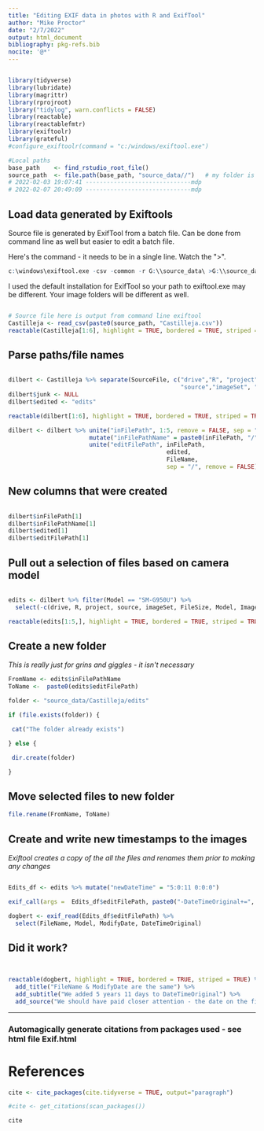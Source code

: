 ```yaml
---
title: "Editing EXIF data in photos with R and ExifTool"
author: "Mike Proctor"
date: "2/7/2022"
output: html_document
bibliography: pkg-refs.bib
nocite: '@*'
---
```


``` r

library(tidyverse)   
library(lubridate)   
library(magrittr)    
library(rprojroot)   
library("tidylog", warn.conflicts = FALSE)  
library(reactable)  
library(reactablefmtr)  
library(exiftoolr)  
library(grateful)  
#configure_exiftoolr(command = "c:/windows/exiftool.exe")  

#Local paths      
base_path    <- find_rstudio_root_file()                        
source_path  <- file.path(base_path, "source_data//")   # my folder is /source_data
# 2022-02-03 19:07:41 ------------------------------mdp  
# 2022-02-07 20:49:09 ------------------------------mdp  
```

## Load data generated by Exiftools  

Source file is generated by ExifTool from a batch file.   Can be done from command line as well but easier to edit a batch file.  

Here's the command - it needs to be in a single line.  Watch the ">".  
``` r 
c:\windows\exiftool.exe -csv -common -r G:\\source_data\ >G:\\source_data\Castilleja.csv
```  

I used the default installation for ExifTool so your path to exiftool.exe may be different.  Your image folders will be different as well.

``` r   

# Source file here is output from command line exiftool
Castilleja <- read_csv(paste0(source_path, "Castilleja.csv"))
reactable(Castilleja[1:6], highlight = TRUE, bordered = TRUE, striped = TRUE)
```

## Parse paths/file names  

```r

dilbert <- Castilleja %>% separate(SourceFile, c("drive","R", "project",   
                                                 "source","imageSet", "junk"), sep = "/")  
dilbert$junk <- NULL  
dilbert$edited <- "edits"  

reactable(dilbert[1:6], highlight = TRUE, bordered = TRUE, striped = TRUE)  

dilbert <- dilbert %>% unite("inFilePath", 1:5, remove = FALSE, sep = "/") %>%   
                       mutate("inFilePathName" = paste0(inFilePath, "/", FileName)) %>%   
                       unite("editFilePath", inFilePath,   
                                             edited, 
                                             FileName, 
                                             sep = "/", remove = FALSE)


```

## New columns that were created

```r

dilbert$inFilePath[1]
dilbert$inFilePathName[1]
dilbert$edited[1]
dilbert$editFilePath[1]

```

## Pull out a selection of files based on camera model

```r

edits <- dilbert %>% filter(Model == "SM-G950U") %>% 
  select(-c(drive, R, project, source, imageSet, FileSize, Model, ImageSize, Quality, FocalLength, ShutterSpeed, Aperture, ISO, WhiteBalance, Flash))

reactable(edits[1:5,], highlight = TRUE, bordered = TRUE, striped = TRUE)


```

## Create a new folder 

*This is really just for grins and giggles - it isn't necessary*

```r
FromName <- edits$inFilePathName
ToName <-  paste0(edits$editFilePath)

folder <- "source_data/Castilleja/edits"

if (file.exists(folder)) {

 cat("The folder already exists")

} else {

 dir.create(folder)

}
```


## Move selected files to new folder 

```r
file.rename(FromName, ToName)

```

## Create and write new timestamps to the images

*Exiftool creates a copy of the all the files and renames them prior to making any changes*

```r

Edits_df <- edits %>% mutate("newDateTime" = "5:0:11 0:0:0")

exif_call(args =  Edits_df$editFilePath, paste0("-DateTimeOriginal+=", Edits_df$newDateTime))

dogbert <- exif_read(Edits_df$editFilePath) %>% 
  select(FileName, Model, ModifyDate, DateTimeOriginal)
```

## Did it work?

```r


reactable(dogbert, highlight = TRUE, bordered = TRUE, striped = TRUE) %>% 
  add_title("FileName & ModifyDate are the same") %>% 
  add_subtitle("We added 5 years 11 days to DateTimeOriginal") %>% 
  add_source("We should have paid closer attention - the date on the first file doesn't line up with the rest")


```

------------------------------------------------------------------------
### Automagically generate citations from packages used - see html file Exif.html

# References
```r
cite <- cite_packages(cite.tidyverse = TRUE, output="paragraph")

#cite <- get_citations(scan_packages())

cite
```
